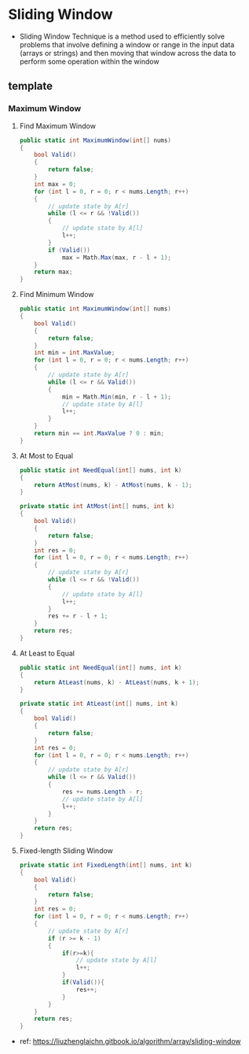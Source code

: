 # Sliding Window

- Sliding Window Technique is a method used to efficiently solve problems that involve defining a window or range in the input data (arrays or strings) and then moving that window across the data to perform some operation within the window

## template

### Maximum Window

1. Find Maximum Window

    ```csharp
    public static int MaximumWindow(int[] nums)
    {
        bool Valid()
        {
            return false;
        }
        int max = 0;
        for (int l = 0, r = 0; r < nums.Length; r++)
        {
            // update state by A[r]
            while (l <= r && !Valid())
            {
                // update state by A[l]
                l++;
            }
            if (Valid())
                max = Math.Max(max, r - l + 1);
        }
        return max;
    }
    ```

2. Find Minimum Window

    ```csharp
    public static int MaximumWindow(int[] nums)
    {
        bool Valid()
        {
            return false;
        }
        int min = int.MaxValue;
        for (int l = 0, r = 0; r < nums.Length; r++)
        {
            // update state by A[r]
            while (l <= r && Valid())
            {
                min = Math.Min(min, r - l + 1);
                // update state by A[l]
                l++;
            }
        }
        return min == int.MaxValue ? 0 : min;
    }
    ```

3. At Most to Equal

    ```csharp
    public static int NeedEqual(int[] nums, int k)
    {
        return AtMost(nums, k) - AtMost(nums, k - 1);
    }

    private static int AtMost(int[] nums, int k)
    {
        bool Valid()
        {
            return false;
        }
        int res = 0;
        for (int l = 0, r = 0; r < nums.Length; r++)
        {
            // update state by A[r]
            while (l <= r && !Valid())
            {
                // update state by A[l]
                l++;
            }
            res += r - l + 1;
        }
        return res;
    }
    ```

4. At Least to Equal

    ```csharp
    public static int NeedEqual(int[] nums, int k)
    {
        return AtLeast(nums, k) - AtLeast(nums, k + 1);
    }

    private static int AtLeast(int[] nums, int k)
    {
        bool Valid()
        {
            return false;
        }
        int res = 0;
        for (int l = 0, r = 0; r < nums.Length; r++)
        {
            // update state by A[r]
            while (l <= r && Valid())
            {
                res += nums.Length - r;
                // update state by A[l]
                l++;
            }
        }
        return res;
    }
    ```

5. Fixed-length Sliding Window

    ```csharp
    private static int FixedLength(int[] nums, int k)
    {
        bool Valid()
        {
            return false;
        }
        int res = 0;
        for (int l = 0, r = 0; r < nums.Length; r++)
        {
            // update state by A[r]
            if (r >= k - 1)
            {
                if(r>=k){
                    // update state by A[l]
                    l++;
                }
                if(Valid()){
                    res++;
                }
            }
        }
        return res;
    }
    ```

- ref: <https://liuzhenglaichn.gitbook.io/algorithm/array/sliding-window>
